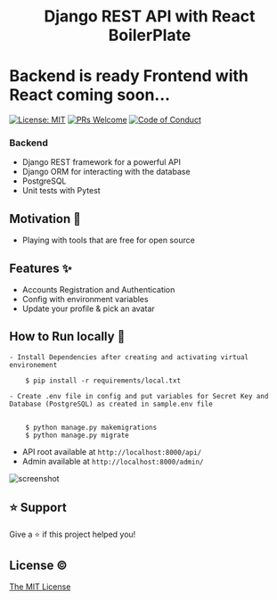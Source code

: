 <h1 align="center">Django REST API with React BoilerPlate</h1>

# Backend is ready Frontend with React coming soon...

[![License: MIT](https://img.shields.io/badge/License-MIT-blue.svg)](https://opensource.org/licenses/MIT)
[![PRs Welcome](https://img.shields.io/badge/PRs-welcome-brightgreen.svg?style=flat-square)](http://makeapullrequest.com)
[![Code of Conduct](https://img.shields.io/badge/code%20of-conduct-ff69b4.svg?style=flat-square)](https://github.com/faisalnazik/Django-REST-Framework-React-BoilerPlate/blob/master/CODE_OF_CONDUCT.md)

### Backend

- Django REST framework for a powerful API
- Django ORM for interacting with the database
- PostgreSQL
- Unit tests with Pytest

## Motivation 🎯

- Playing with tools that are free for open source

## Features ✨

- Accounts Registration and Authentication
- Config with environment variables
- Update your profile & pick an avatar

## How to Run locally 🚀

    - Install Dependencies after creating and activating virtual environement

        $ pip install -r requirements/local.txt

    - Create .env file in config and put variables for Secret Key and Database (PostgreSQL) as created in sample.env file


        $ python manage.py makemigrations
        $ python manage.py migrate

- API root available at `http://localhost:8000/api/`
- Admin available at `http://localhost:8000/admin/`

![screenshot](https://github.com/faisalnazik/Django-REST-Framework-React-BoilerPlate/blob/master/REST-API-DOCS.png)

## ⭐️ Support

Give a ⭐️ if this project helped you!

## License ©

[The MIT License](LICENSE)
